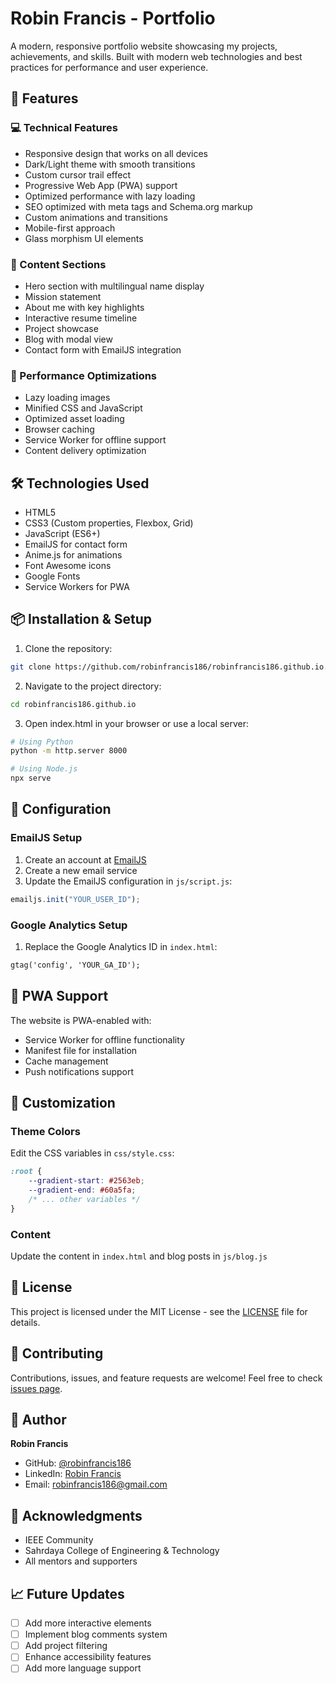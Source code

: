 # Robin Francis - Portfolio

A modern, responsive portfolio website showcasing my projects, achievements, and skills. Built with modern web technologies and best practices for performance and user experience.

## 🌟 Features

### 💻 Technical Features
- Responsive design that works on all devices
- Dark/Light theme with smooth transitions
- Custom cursor trail effect
- Progressive Web App (PWA) support
- Optimized performance with lazy loading
- SEO optimized with meta tags and Schema.org markup
- Custom animations and transitions
- Mobile-first approach
- Glass morphism UI elements

### 🎯 Content Sections
- Hero section with multilingual name display
- Mission statement
- About me with key highlights
- Interactive resume timeline
- Project showcase
- Blog with modal view
- Contact form with EmailJS integration

### 🚀 Performance Optimizations
- Lazy loading images
- Minified CSS and JavaScript
- Optimized asset loading
- Browser caching
- Service Worker for offline support
- Content delivery optimization

## 🛠️ Technologies Used

- HTML5
- CSS3 (Custom properties, Flexbox, Grid)
- JavaScript (ES6+)
- EmailJS for contact form
- Anime.js for animations
- Font Awesome icons
- Google Fonts
- Service Workers for PWA

## 📦 Installation & Setup

1. Clone the repository:
```bash
git clone https://github.com/robinfrancis186/robinfrancis186.github.io.git
```

2. Navigate to the project directory:
```bash
cd robinfrancis186.github.io
```

3. Open index.html in your browser or use a local server:
```bash
# Using Python
python -m http.server 8000

# Using Node.js
npx serve
```

## 🔧 Configuration

### EmailJS Setup
1. Create an account at [EmailJS](https://www.emailjs.com/)
2. Create a new email service
3. Update the EmailJS configuration in `js/script.js`:
```javascript
emailjs.init("YOUR_USER_ID");
```

### Google Analytics Setup
1. Replace the Google Analytics ID in `index.html`:
```html
gtag('config', 'YOUR_GA_ID');
```

## 📱 PWA Support

The website is PWA-enabled with:
- Service Worker for offline functionality
- Manifest file for installation
- Cache management
- Push notifications support

## 🎨 Customization

### Theme Colors
Edit the CSS variables in `css/style.css`:
```css
:root {
    --gradient-start: #2563eb;
    --gradient-end: #60a5fa;
    /* ... other variables */
}
```

### Content
Update the content in `index.html` and blog posts in `js/blog.js`

## 📄 License

This project is licensed under the MIT License - see the [LICENSE](LICENSE) file for details.

## 🤝 Contributing

Contributions, issues, and feature requests are welcome! Feel free to check [issues page](https://github.com/robinfrancis186/robinfrancis186.github.io/issues).

## 👤 Author

**Robin Francis**
- GitHub: [@robinfrancis186](https://github.com/robinfrancis186)
- LinkedIn: [Robin Francis](https://www.linkedin.com/in/robin-francis-b43565175)
- Email: robinfrancis186@gmail.com

## 🙏 Acknowledgments

- IEEE Community
- Sahrdaya College of Engineering & Technology
- All mentors and supporters

## 📈 Future Updates

- [ ] Add more interactive elements
- [ ] Implement blog comments system
- [ ] Add project filtering
- [ ] Enhance accessibility features
- [ ] Add more language support 